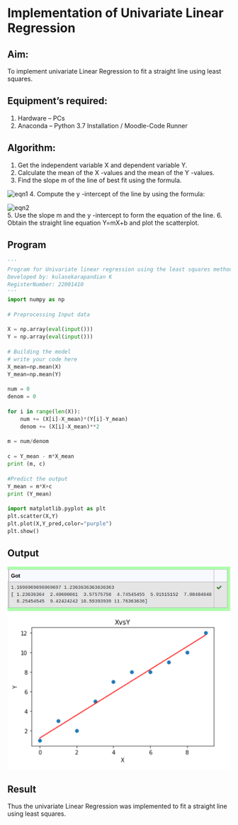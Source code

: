 # Implementation of Univariate Linear Regression
## Aim:
To implement univariate Linear Regression to fit a straight line using least squares.
## Equipment’s required:
1.	Hardware – PCs
2.	Anaconda – Python 3.7 Installation / Moodle-Code Runner
## Algorithm:
1.	Get the independent variable X and dependent variable Y.
2.	Calculate the mean of the X -values and the mean of the Y -values.
3.	Find the slope m of the line of best fit using the formula.

 ![eqn1](./eq1.jpg)
4.	Compute the y -intercept of the line by using the formula:

![eqn2](./eq2.jpg)  
5.	Use the slope m and the y -intercept to form the equation of the line.
6.	Obtain the straight line equation Y=mX+b and plot the scatterplot.

## Program
```python
''' 
Program for Univariate linear regression using the least squares method.
Developed by: kulasekarapandian K
RegisterNumber: 22001410
'''
import numpy as np

# Preprocessing Input data

X = np.array(eval(input()))
Y = np.array(eval(input()))

# Building the model
# write your code here
X_mean=np.mean(X)
Y_mean=np.mean(Y)

num = 0
denom = 0

for i in range(len(X)):
    num += (X[i]-X_mean)*(Y[i]-Y_mean)
    denom += (X[i]-X_mean)**2
    
m = num/denom

c = Y_mean - m*X_mean
print (m, c)

#Predict the output
Y_mean = m*X+c
print (Y_mean)

import matplotlib.pyplot as plt
plt.scatter(X,Y)
plt.plot(X,Y_pred,color="purple")
plt.show()

```
## Output


![output](/output.png)
![output](/output1XvsY.png)
## Result
Thus the univariate Linear Regression was implemented to fit a straight line using least squares.
